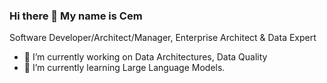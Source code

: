 ### Hi there 👋 My name is Cem

Software Developer/Architect/Manager, Enterprise Architect & Data Expert

- 🔭 I’m currently working on Data Architectures, Data Quality
- 🌱 I’m currently learning Large Language Models.

<!--
**cgurkan/cgurkan** is a ✨ _special_ ✨ repository because its `README.md` (this file) appears on your GitHub profile.

Here are some ideas to get you started:

- 🔭 I’m currently working on ...
- 🌱 I’m currently learning ...
- 👯 I’m looking to collaborate on ...
- 🤔 I’m looking for help with ...
- 💬 Ask me about ...
- 📫 How to reach me: ...
- 😄 Pronouns: ...
- ⚡ Fun fact: ...
-->
